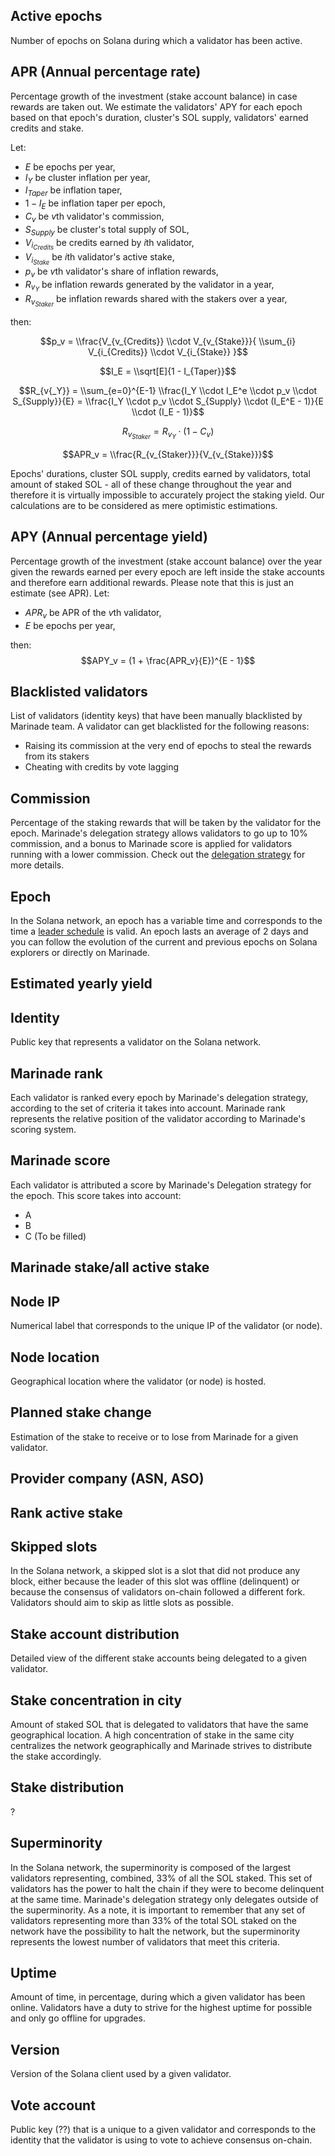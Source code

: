## Active epochs
Number of epochs on Solana during which a validator has been active.


## APR (Annual percentage rate)
Percentage growth of the investment (stake account balance) in case rewards are taken out. We estimate the validators' APY for each epoch based on that epoch's duration, cluster's SOL supply, validators' earned credits and stake.

Let:
- $E$ be epochs per year,
-  $I_Y$ be cluster inflation per year,
- $I_{Taper}$ be inflation taper,
- $1 - I_{E}$ be inflation taper per epoch,
- $C_v$ be $v$th validator's commission,
- $S_{Supply}$ be cluster's total supply of SOL,
- $V_{i_{Credits}}$ be credits earned by $i$th validator,
- $V_{i_{Stake}}$ be $i$th validator's active stake,
- $p_v$ be $v$th validator's share of inflation rewards,
- $R_{v{_Y}}$ be inflation rewards generated by the validator in a year,
- $R_{v_{Staker}}$ be inflation rewards shared with the stakers over a year,

then:

$$p_v = \\frac{V_{v_{Credits}} \\cdot V_{v_{Stake}}}{ \\sum_{i} V_{i_{Credits}} \\cdot V_{i_{Stake}} }$$

$$I_E = \\sqrt[E]{1 - I_{Taper}}$$

$$R_{v{_Y}} = \\sum_{e=0}^{E-1} \\frac{I_Y \\cdot I_E^e \\cdot p_v \\cdot S_{Supply}}{E} = \\frac{I_Y \\cdot p_v \\cdot S_{Supply} \\cdot (I_E^E - 1)}{E \\cdot (I_E - 1)}$$

$$R_{v_{Staker}} = R_{v{_Y}} \cdot (1 - C_v)$$

$$APR_v = \\frac{R_{v_{Staker}}}{V_{v_{Stake}}}$$

Epochs' durations, cluster SOL supply, credits earned by validators, total amount of staked SOL - all of these change throughout the year and therefore it is virtually impossible to accurately project the staking yield. Our calculations are to be considered as mere optimistic estimations.

## APY (Annual percentage yield)
Percentage growth of the investment (stake account balance) over the year given the rewards earned per every epoch are left inside the stake accounts and therefore earn additional rewards. Please note that this is just an estimate (see APR).
Let:
- $APR_v$ be APR of the $v$th validator,
- $E$ be epochs per year,

then:
$$APY_v = (1 + \frac{APR_v}{E})^{E - 1}$$

## Blacklisted validators
List of validators (identity keys) that have been manually blacklisted by Marinade team. A validator can get blacklisted for the following reasons:
- Raising its commission at the very end of epochs to steal the rewards from its stakers 
- Cheating with credits by vote lagging

## Commission
Percentage of the staking rewards that will be taken by the validator for the epoch. Marinade's delegation strategy allows validators to go up to 10% commission, and a bonus to Marinade score is applied for validators running with a lower commission. Check out the [delegation strategy](https://docs.marinade.finance/marinade-protocol/validators) for more details. 

## Epoch
In the Solana network, an epoch has a variable time and corresponds to the time a [leader schedule](https://docs.solana.com/terminology#leader-schedule) is valid. An epoch lasts an average of 2 days and you can follow the evolution of the current and previous epochs on Solana explorers or directly on Marinade. 

## Estimated yearly yield


## Identity
Public key that represents a validator on the Solana network. 

## Marinade rank
Each validator is ranked every epoch by Marinade's delegation strategy, according to the set of criteria it takes into account. Marinade rank represents the relative position of the validator according to Marinade's scoring system.

## Marinade score
Each validator is attributed a score by Marinade's Delegation strategy for the epoch. This score takes into account:
- A
- B
- C
(To be filled) 

## Marinade stake/all active stake

## Node IP
Numerical label that corresponds to the unique IP of the validator (or node).

## Node location
Geographical location where the validator (or node) is hosted.

## Planned stake change
Estimation of the stake to receive or to lose from Marinade for a given validator. 

## Provider company (ASN, ASO)

## Rank active stake

## Skipped slots
In the Solana network, a skipped slot is a slot that did not produce any block, either because the leader of this slot was offline (delinquent) or because the consensus of validators on-chain followed a different fork. Validators should aim to skip as little slots as possible. 

## Stake account distribution
Detailed view of the different stake accounts being delegated to a given validator.

## Stake concentration in city
Amount of staked SOL that is delegated to validators that have the same geographical location. A high concentration of stake in the same city centralizes the network geographically and Marinade strives to distribute the stake accordingly. 

## Stake distribution
?

## Superminority 
In the Solana network, the superminority is composed of the largest validators representing, combined, 33% of all the SOL staked. This set of validators has the power to halt the chain if they were to become delinquent at the same time. Marinade's delegation strategy only delegates outside of the superminority. As a note, it is important to remember that any set of validators representing more than 33% of the total SOL staked on the network have the possibility to halt the network, but the superminority represents the lowest number of validators that meet this criteria. 

## Uptime
Amount of time, in percentage, during which a given validator has been online. Validators have a duty to strive for the highest uptime for possible and only go offline for upgrades. 

## Version
Version of the Solana client used by a given validator.

## Vote account
Public key (??) that is a unique to a given validator and corresponds to the identity that the validator is using to vote to achieve consensus on-chain. 
